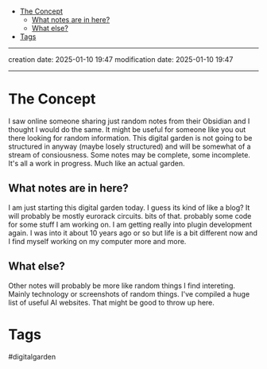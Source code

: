 ```table-of-contents
```
- [The Concept](app://obsidian.md/index.html#The%20Concept)
    - [What notes are in here?](app://obsidian.md/index.html#What%20notes%20are%20in%20here?)
    - [What else?](app://obsidian.md/index.html#What%20else?)
- [Tags](app://obsidian.md/index.html#Tags)

---
creation date: 2025-01-10 19:47
modification date: 2025-01-10 19:47

___
# The Concept

I saw online someone sharing just random notes from their Obsidian and I thought I would do the same. It might be useful for someone like you out there looking for random information. This digital garden is not going to be structured in anyway (maybe losely structured) and will be somewhat of a stream of consiousness. Some notes may be complete, some incomplete. It's all a work in progress. Much like an actual garden.

## What notes are in here?

I am just starting this digital garden today. I guess its kind of like a blog? It will probably be mostly eurorack circuits. bits of that. probably some code for some stuff I am working on. I am getting really into plugin development again. I was into it about 10 years ago or so but life is a bit different now and I find myself working on my computer more and more. 
## What else?

Other notes will probably be more like random things I find intereting. Mainly technology or screenshots of random things. I've compiled a huge list of useful AI websites. That might be good to throw up here. 


# Tags
#digitalgarden
